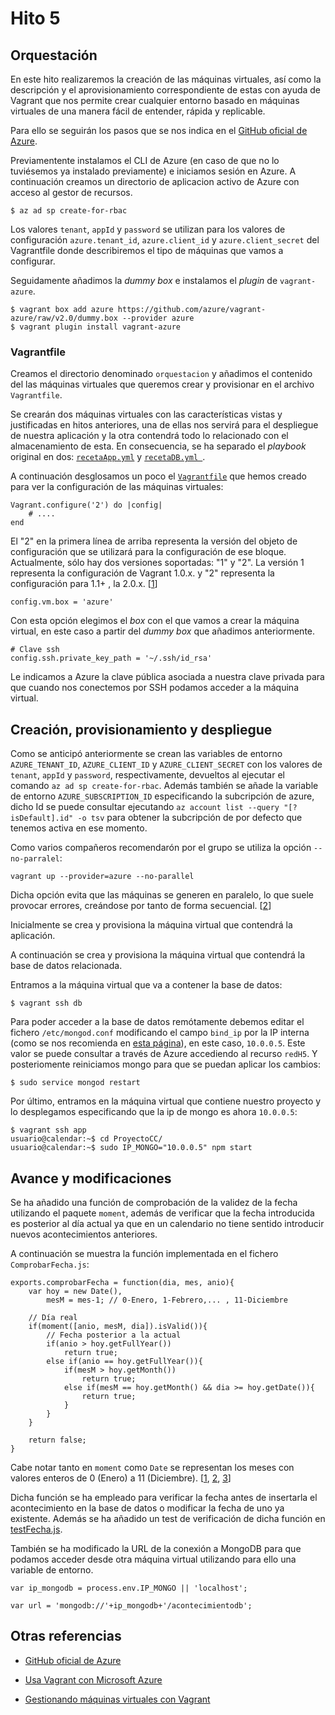 # Hito 5

## Orquestación

En este hito realizaremos la creación de las máquinas virtuales, así como la descripción y el aprovisionamiento correspondiente de estas con ayuda de Vagrant que nos permite crear cualquier entorno basado en máquinas virtuales de una manera fácil de entender, rápida y replicable.

Para ello se seguirán los pasos que se nos indica en el [GitHub oficial de Azure](https://github.com/Azure/vagrant-azure).

Previamentente instalamos el CLI de Azure (en caso de que no lo tuviésemos ya instalado previamente) e iniciamos sesión en Azure. A continuación creamos un directorio de aplicacion activo de Azure con acceso al gestor de recursos.
```console
$ az ad sp create-for-rbac
```

Los valores `tenant`, `appId` y `password` se utilizan para los valores de configuración `azure.tenant_id`, `azure.client_id` y `azure.client_secret` del Vagrantfile donde describiremos el tipo de máquinas que vamos a configurar.

Seguidamente añadimos la _dummy box_ e instalamos el _plugin_ de `vagrant-azure`.
```console
$ vagrant box add azure https://github.com/azure/vagrant-azure/raw/v2.0/dummy.box --provider azure
$ vagrant plugin install vagrant-azure
```

### Vagrantfile

Creamos el directorio denominado `orquestacion` y añadimos el contenido del las máquinas virtuales que queremos crear y provisionar en el archivo `Vagrantfile`. 

Se crearán dos máquinas virtuales con las características vistas y justificadas en hitos anteriores, una de ellas nos servirá para el despliegue de nuestra aplicación y la otra contendrá todo lo relacionado con el almacenamiento de esta. En consecuencia, se ha separado el _playbook_ original en dos: [`recetaApp.yml`](https://github.com/MarAl15/ProyectoCC/blob/master/orquestacion/recetaApp.yml) y [`recetaDB.yml
`](https://github.com/MarAl15/ProyectoCC/blob/master/orquestacion/recetaDB.yml).

A continuación desglosamos un poco el [`Vagrantfile`](https://github.com/MarAl15/ProyectoCC/blob/master/orquestacion/Vagrantfile) que hemos creado para ver la configuración de las máquinas virtuales:

```vagrant
Vagrant.configure('2') do |config|
	# ....
end
```

El "2" en la primera línea de arriba representa la versión del objeto de configuración que se utilizará para la configuración de ese bloque. Actualmente, sólo hay dos versiones soportadas: "1" y "2". La versión 1 representa la configuración de Vagrant 1.0.x. y "2" representa la configuración para 1.1+ , la 2.0.x. [[1](https://www.vagrantup.com/docs/vagrantfile/version.html)]

```vagrant
config.vm.box = 'azure'
```

Con esta opción elegimos el _box_ con el que vamos a crear la máquina virtual, en este caso a partir del _dummy box_ que añadimos anteriormente.

```vagrant
# Clave ssh
config.ssh.private_key_path = '~/.ssh/id_rsa'
```

Le indicamos a Azure la clave pública asociada a nuestra clave privada para que cuando nos conectemos por SSH podamos acceder a la máquina virtual.





## Creación, provisionamiento y despliegue

Como se anticipó anteriormente se crean las variables de entorno `AZURE_TENANT_ID`, `AZURE_CLIENT_ID` y `AZURE_CLIENT_SECRET` con los valores de `tenant`, `appId` y `password`, respectivamente, devueltos al ejecutar el comando `az ad sp create-for-rbac`. Además también se añade la variable de entorno `AZURE_SUBSCRIPTION_ID` especificando la subcripción de azure, dicho Id se puede consultar ejecutando `az account list --query "[?isDefault].id" -o tsv` para obtener la subcripción de por defecto que tenemos activa en ese momento.

Como varios compañeros recomendarón por el grupo se utiliza la opción `--no-parralel`:
```console
vagrant up --provider=azure --no-parallel
```

Dicha opción evita que las máquinas se generen en paralelo, lo que suele provocar errores, creándose por tanto de forma secuencial. [[2](https://www.vagrantup.com/docs/cli/up.html)]


Inicialmente se crea y provisiona la máquina virtual que contendrá la aplicación.


A continuación se crea y provisiona la máquina virtual que contendrá la base de datos relacionada.



Entramos a la máquina virtual que va a contener la base de datos:
```console
$ vagrant ssh db
```

Para poder acceder a la base de datos remótamente debemos editar el fichero `/etc/mongod.conf` modificando el campo `bind_ip` por la IP interna (como se nos recomienda en [esta página](https://carlosazaustre.es/como-conectarte-remotamente-a-tu-base-de-datos-mongodb/)), en este caso, `10.0.0.5`. Este valor se puede consultar a través de Azure accediendo al recurso `redH5`. Y posteriomente reiniciamos mongo para que se puedan aplicar los cambios:
```console
$ sudo service mongod restart
```

Por último, entramos en la máquina virtual que contiene nuestro proyecto y lo desplegamos especificando que la ip de mongo es ahora `10.0.0.5`:
```console
$ vagrant ssh app
usuario@calendar:~$ cd ProyectoCC/
usuario@calendar:~$ sudo IP_MONGO="10.0.0.5" npm start
```


## Avance y modificaciones

Se ha añadido una función de comprobación de la validez de la fecha utilizando el paquete `moment`, además de verificar que la fecha introducida es posterior al día actual ya que en un calendario no tiene sentido introducir nuevos acontecimientos anteriores.

A continuación se muestra la función implementada en el fichero `ComprobarFecha.js`:
```node
exports.comprobarFecha = function(dia, mes, anio){
	var hoy = new Date(),
		mesM = mes-1; // 0-Enero, 1-Febrero,... , 11-Diciembre
	
	// Día real
	if(moment([anio, mesM, dia]).isValid()){
		// Fecha posterior a la actual
		if(anio > hoy.getFullYear())
			return true;
		else if(anio == hoy.getFullYear()){
			if(mesM > hoy.getMonth())
				return true;
			else if(mesM == hoy.getMonth() && dia >= hoy.getDate()){
				return true;
			}
		}
	}

	return false;
}
```

Cabe notar tanto en `moment` como `Date` se representan los meses con valores enteros de 0 (Enero) a 11 (Diciembre). [[1](https://momentjs.com/docs/), [2](https://developer.mozilla.org/es/docs/Web/JavaScript/Referencia/Objetos_globales/Date), [3](https://desarrolloweb.com/articulos/mostrar-fecha-actual-javascript.html)] 

Dicha función se ha empleado para verificar la fecha antes de insertarla el acontecimiento en la base de datos o modificar la fecha de uno ya existente. Además se ha añadido un test de verificación de dicha función en [testFecha.js](https://github.com/MarAl15/ProyectoCC/blob/master/test/testFecha.js).

También se ha modificado la URL de la conexión a MongoDB para que podamos acceder desde otra máquina virtual utilizando para ello una variable de entorno.

```node
var ip_mongodb = process.env.IP_MONGO || 'localhost';

var url = 'mongodb://'+ip_mongodb+'/acontecimientodb';
``` 

## Otras referencias

- [GitHub oficial de Azure](https://github.com/Azure/vagrant-azure)

- [Usa Vagrant con Microsoft Azure](https://www.returngis.net/2015/11/usa-vagrant-con-microsoft-azure/)

- [Gestionando máquinas virtuales con Vagrant](https://www.josedomingo.org/pledin/2013/09/gestionando-maquinas-virtuales-con-vagrant/)
